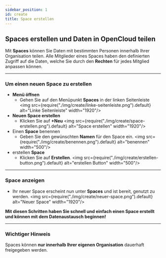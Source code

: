 ```yaml
---
sidebar_position: 1
id: create
title: Space erstellen
---
```


## Spaces erstellen und Daten in OpenCloud teilen

Mit **Spaces** können Sie Daten mit bestimmten Personen innerhalb Ihrer Organisation teilen. Alle Mitglieder eines Spaces haben den definierten Zugriff auf die Daten, welche Sie durch den **Rechten** für jedes Mitglied anpassen können.

---

### Um einen neuen Space zu erstellen

- **Menü öffnen**
  - Gehen Sie auf den Menüpunkt **Spaces** in der linken Seitenleiste
    <img src={require("./img/create/linke-seitenleiste.png").default} alt="Linke Seitenleiste" width="1920"/>
- **Neuen Space erstellen**
  - Klicken Sie auf **+Neu**
    <img src={require("./img/create/space-erstellen.png").default} alt="Space erstellen" width="1920"/>
- Einen **Space** benennen
  - Geben Sie den gewünschten **Namen** für den Space ein.
    <img src={require("./img/create/benennen.png").default} alt="benennen" width="500"/>
- erstellen **Space**
  - Klicken Sie auf **Erstellen**.
    <img src={require("./img/create/erstellen-button.png").default} alt="erstellen Button" width="500"/>

---

### Space anzeigen

- Ihr neuer Space erscheint nun unter **Spaces** und ist bereit, genutzt zu werden.
  <img src={require("./img/create/neuer-space.png").default} alt="Neuer Space" width="1920"/>

**Mit diesen Schritten haben Sie schnell und einfach einen Space erstellt und können mit dem Datenaustausch beginnen!**

---

### Wichtiger Hinweis

Spaces können **nur innerhalb Ihrer eigenen Organisation** dauerhaft freigegeben werden.
